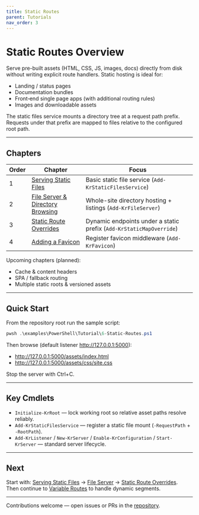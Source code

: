```yaml
---
title: Static Routes
parent: Tutorials
nav_order: 3
---
```


# Static Routes Overview

Serve pre-built assets (HTML, CSS, JS, images, docs) directly from disk without writing explicit route handlers.
Static hosting is ideal for:

- Landing / status pages
- Documentation bundles
- Front‑end single page apps (with additional routing rules)
- Images and downloadable assets

The static files service mounts a directory tree at a request path prefix. Requests under that prefix are mapped
to files relative to the configured root path.

---

## Chapters

| Order | Chapter                                              | Focus                                                               |
|-------|------------------------------------------------------|---------------------------------------------------------------------|
| 1     | [Serving Static Files](./1.Static-Routes)            | Basic static file service (`Add-KrStaticFilesService`)              |
| 2     | [File Server & Directory Browsing](./2.File-Server)  | Whole-site directory hosting + listings (`Add-KrFileServer`)        |
| 3     | [Static Route Overrides](./3.Static-Override-Routes) | Dynamic endpoints under a static prefix (`Add-KrStaticMapOverride`) |
| 4     | [Adding a Favicon](./4.Favicon)                      | Register favicon middleware (`Add-KrFavicon`)                       |

Upcoming chapters (planned):

- Cache & content headers
- SPA / fallback routing
- Multiple static roots & versioned assets

---

## Quick Start

From the repository root run the sample script:

```powershell
pwsh .\examples\PowerShell\Tutorial\6-Static-Routes.ps1
```

Then browse (default listener <http://127.0.0.1:5000>):

- <http://127.0.0.1:5000/assets/index.html>
- <http://127.0.0.1:5000/assets/css/site.css>

Stop the server with Ctrl+C.

---

## Key Cmdlets

- `Initialize-KrRoot` — lock working root so relative asset paths resolve reliably.
- `Add-KrStaticFilesService` — register a static file mount (`-RequestPath` + `-RootPath`).
- `Add-KrListener` / `New-KrServer` / `Enable-KrConfiguration` / `Start-KrServer` — standard server lifecycle.

---

## Next

Start with:
[Serving Static Files](./1.Static-Routes) → [File Server](./2.File-Server) →
[Static Route Overrides](./3.Static-Override-Routes).  
Then continue to [Variable Routes](../4.variable/index) to handle dynamic segments.

---

Contributions welcome — open issues or PRs in the [repository](https://github.com/Kestrun/Kestrun).
